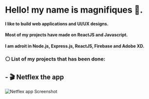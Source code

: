 #  Hello! my name is magnifiques :pizza:.

#### I like to build web applications and UI/UX designs.
#### Most of my projects have made on ReactJS and Javascript.
#### I am adroit in Node.js, Express.js, ReactJS, Firebase and Adobe XD.



### ⚪ List of my projects that has been done: 



## - 🎬 Netflex the app

  ![Netflex app Screenshot](https://drive.google.com/file/d/1F1j997kcKaPt3jL-7tHQ1faMhEgOg5N_/view)


<!--
**magnifiques/magnifiques** is a ✨ _special_ ✨ repository because its `README.md` (this file) appears on your GitHub profile.

Here are some ideas to get you started:

- 🔭 I’m currently working on ...
- 🌱 I’m currently learning ...
- 👯 I’m looking to collaborate on ...
- 🤔 I’m looking for help with ...
- 💬 Ask me about ...
- 📫 How to reach me: ...
- 😄 Pronouns: ...
- ⚡ Fun fact: ...
-->

